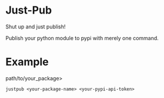 # Just-Pub
Shut up and just publish!

Publish your python module to pypi with merely one command. 

# Example
path/to/your_package>
```
justpub <your-package-name> <your-pypi-api-token>
```
